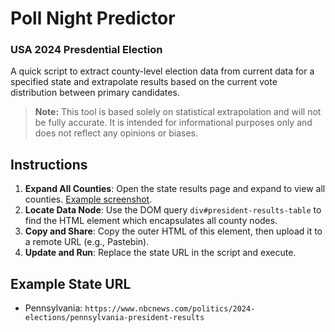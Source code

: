 # Poll Night Predictor

### USA 2024 Presdential Election

A quick script to extract county-level election data from current data for a specified state and extrapolate results based on the current vote distribution between primary candidates.

> **Note:** This tool is based solely on statistical extrapolation and will not be fully accurate. It is intended for informational purposes only and does not reflect any opinions or biases.

## Instructions

1. **Expand All Counties**: Open the state results page and expand to view all counties. [Example screenshot](https://i.imgur.com/5fgQU8S.png).
2. **Locate Data Node**: Use the DOM query `div#president-results-table` to find the HTML element which encapsulates all county nodes.
3. **Copy and Share**: Copy the outer HTML of this element, then upload it to a remote URL (e.g., Pastebin).
4. **Update and Run**: Replace the state URL in the script and execute.

## Example State URL

- Pennsylvania: `https://www.nbcnews.com/politics/2024-elections/pennsylvania-president-results`

